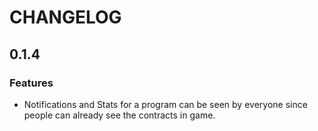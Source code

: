 # CHANGELOG

## 0.1.4

### Features
* Notifications and Stats for a program can be seen by everyone since people can already see the contracts in game.
